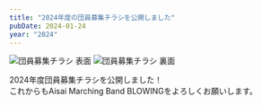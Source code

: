 ```yaml
---
title: "2024年度の団員募集チラシを公開しました"
pubDate: 2024-01-24
year: "2024"
---
```


![団員募集チラシ 表面](@/assets/2024flyer_join_us_1.webp)
![団員募集チラシ 裏面](@/assets/2024flyer_join_us_2.webp)

2024年度団員募集チラシを公開しました！\
これからもAisai Marching Band BLOWINGをよろしくお願いします。
